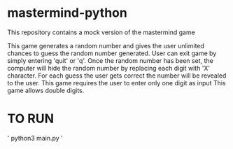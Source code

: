 # mastermind-python
This repository contains a mock version of the mastermind game

This game generates a random number and gives the user unlimited chances to guess the random number generated.
User can exit game by simply entering 'quit' or 'q'.
Once the random number has been set, the computer will hide the random number by replacing each digit with 'X' character.
For each guess the user gets correct the number will be revealed to the user.
This game requires the user to enter only one digit as input
This game allows double digits.


# TO RUN 
' python3 main.py '


